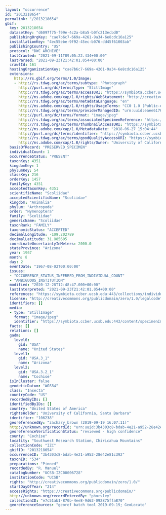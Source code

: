 ```yaml
---
layout: "occurrence"
id: "2013218654"
permalink: "/2013218654"
gbif:
  key: 2013218654
  datasetKey: "d6097f75-f99e-4c2a-b8a5-b0fc213ecbd0"
  publishingOrgKey: "cae7b6c7-669a-4261-9a34-6e8cdc16a125"
  installationKey: "4ec55ebe-9f92-45ec-b076-dd45f61003ab"
  publishingCountry: "US"
  protocol: "DWC_ARCHIVE"
  lastCrawled: "2021-09-11T09:05:22.434+00:00"
  lastParsed: "2021-09-23T21:42:01.054+00:00"
  crawlId: 161
  hostingOrganizationKey: "cae7b6c7-669a-4261-9a34-6e8cdc16a125"
  extensions:
    http://rs.gbif.org/terms/1.0/Image:
    - http://rs.tdwg.org/ac/terms/subtype: "Photograph"
      http://purl.org/dc/terms/type: "StillImage"
      http://rs.tdwg.org/ac/terms/accessURI: "https://symbiota.ccber.ucsb.edu:443/content/specimenImages/UCSB_IZC/UCSB-IZC00006/UCSB-IZC00006728.jpg"
      http://ns.adobe.com/xap/1.0/rights/WebStatement: "http://creativecommons.org/publicdomain/zero/1.0/"
      http://rs.tdwg.org/ac/terms/metadataLanguage: "en"
      http://ns.adobe.com/xap/1.0/rights/UsageTerms: "CC0 1.0 (Public-domain)"
      http://rs.tdwg.org/ac/terms/providerManagedID: "urn:uuid:eaee6170-4197-4bbc-b035-642f2d4a112b"
      http://purl.org/dc/terms/format: "image/jpeg"
      http://rs.tdwg.org/ac/terms/associatedSpecimenReference: "https://symbiota.ccber.ucsb.edu:443/collections/individual/index.php?occid=106238"
      http://rs.tdwg.org/ac/terms/thumbnailAccessURI: "https://symbiota.ccber.ucsb.edu:443/content/specimenImages/UCSB_IZC/UCSB-IZC00006/UCSB-IZC00006728_tn.jpg"
      http://ns.adobe.com/xap/1.0/MetadataDate: "2018-06-27 15:04:44"
      http://purl.org/dc/terms/identifier: "https://symbiota.ccber.ucsb.edu:443/content/specimenImages/UCSB_IZC/UCSB-IZC00006/UCSB-IZC00006728.jpg"
      http://rs.tdwg.org/ac/terms/goodQualityAccessURI: "https://symbiota.ccber.ucsb.edu:443/content/specimenImages/UCSB_IZC/UCSB-IZC00006/UCSB-IZC00006728.jpg"
      http://ns.adobe.com/xap/1.0/rights/Owner: "University of California, Santa Barbara"
  basisOfRecord: "PRESERVED_SPECIMEN"
  individualCount: 1
  occurrenceStatus: "PRESENT"
  taxonKey: 4351
  kingdomKey: 1
  phylumKey: 54
  classKey: 216
  orderKey: 1457
  familyKey: 4351
  acceptedTaxonKey: 4351
  scientificName: "Scoliidae"
  acceptedScientificName: "Scoliidae"
  kingdom: "Animalia"
  phylum: "Arthropoda"
  order: "Hymenoptera"
  family: "Scoliidae"
  genericName: "Scoliidae"
  taxonRank: "FAMILY"
  taxonomicStatus: "ACCEPTED"
  decimalLongitude: -109.202789
  decimalLatitude: 31.885605
  coordinateUncertaintyInMeters: 2000.0
  stateProvince: "Arizona"
  year: 1967
  month: 8
  day: 2
  eventDate: "1967-08-02T00:00:00"
  issues:
  - "OCCURRENCE_STATUS_INFERRED_FROM_INDIVIDUAL_COUNT"
  - "AMBIGUOUS_INSTITUTION"
  modified: "2020-12-28T12:48:47.000+00:00"
  lastInterpreted: "2021-09-23T21:42:01.054+00:00"
  references: "https://symbiota.ccber.ucsb.edu:443/collections/individual/index.php?occid=106238"
  license: "http://creativecommons.org/publicdomain/zero/1.0/legalcode"
  identifiers: []
  media:
  - type: "StillImage"
    format: "image/jpeg"
    identifier: "https://symbiota.ccber.ucsb.edu:443/content/specimenImages/UCSB_IZC/UCSB-IZC00006/UCSB-IZC00006728.jpg"
  facts: []
  relations: []
  gadm:
    level0:
      gid: "USA"
      name: "United States"
    level1:
      gid: "USA.3_1"
      name: "Arizona"
    level2:
      gid: "USA.3.2_1"
      name: "Cochise"
  isInCluster: false
  geodeticDatum: "WGS84"
  class: "Insecta"
  countryCode: "US"
  recordedByIDs: []
  identifiedByIDs: []
  country: "United States of America"
  rightsHolder: "University of California, Santa Barbara"
  identifier: "106238"
  georeferencedBy: "zachary_brown (2019-09-19 16:07:11)"
  http://unknown.org/recordId: "urn:uuid:3b4303c8-bdab-4e21-a952-28e42e81c392"
  georeferenceVerificationStatus: "reviewed - high confidence"
  county: "Cochise"
  locality: "Southwest Research Station, Chiricahua Mountains"
  collectionCode: "IZC"
  gbifID: "2013218654"
  occurrenceID: "3b4303c8-bdab-4e21-a952-28e42e81c392"
  taxonID: "534"
  preparations: "Pinned"
  recordedBy: "R. Manuel"
  catalogNumber: "UCSB-IZC00006728"
  institutionCode: "UCSB"
  rights: "http://creativecommons.org/publicdomain/zero/1.0/"
  startDayOfYear: "214"
  accessRights: "https://creativecommons.org/publicdomain/"
  http://unknown.org/recordEnteredBy: "phorsley"
  collectionID: "e7c51ab1-870b-4ee8-9d62-092875ffa870"
  georeferenceSources: "georef batch tool 2019-09-19; GeoLocate"
---
```

